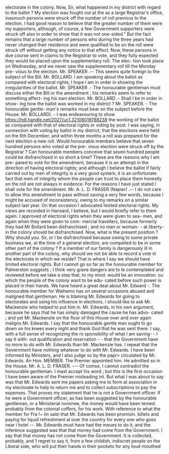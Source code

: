 electorate in the colony. Now, Sir, what happened in my district with regard to the ballot ? My election was fought out at the as a large Registrar's office, inasmuch persons were struck off the number of roll previous to the election. I had good reason to believe that the greater number of them were my supporters, although, of course, a few Government supporters were struck off also in order to show that it was not one-sided." But the fact remains that a large number of persons who during the three years had never changed their residence and were qualified to be on the roll were struck off without getting any notice to that effect. Now, these persons in due course sent in claims to the Registrar to vote, and they fully expected they would be placed upon the supplementary roll. The elec- tion took place on Wednesday, and we never saw the supplementary roll till the Monday pre- vious to the election. Mr. SPEAKER .-- This seems quite foreign to the subject of the Bill. Mr. BOLLARD. I am speaking about the ballot as compared with electoral rights; I hope I am in order in showing the irregularities of the ballot. Mr. SPEAKER .- The honourable gentleman must discuss either the Bill or the amendment ; his remarks seem to refer to something affect- ing his own election. Mr. BOLLARD .- Shall I be in order in show- ing how the ballot was worked in my district ? Mr. SPEAKER. - The honourable gentle- man's remarks must bear on the subject before the House. Mr. BOLLARD). - I was endeavouring to show https://hdl.handle.net/2027/uc1.32106019788238 the working of the ballot as compared with that of electoral rights or voting by post. I was saying, in connection with voting by ballot in my district, that the elections were held on the 6th December, and within three months a roll was prepared for the next election-a new roll. Would honourable members believe that seven hundred persons who voted at the pre- vious election were struck off by the Registrar ? Can honourable members conceive that seven hundred people could be disfranchised in so short a time? These are the reasons why I am pre- pared to vote for the amendment, because it is an attempt in the direction of having electoral rights; and although I believe the ballot if fairly carried out by men of integrity is a very good system, it is an unfortunate fact that men of integrity whom the people can trust to place them honestly on the roll are not always in evidence. For the reasons I have just stated I shall vote for the amendment. Mr. A. L. D. FRASER (Napier) .-- I do not care to allow this amendment to pass without saving a very few words, because I might be accused of inconsistency, owing to my remarks on a similar subject last year. On that occasion I advocated limited electoral rights. My views are recorded in Hansard, I believe, but I would briefly refer to them again. I approved of electoral rights when they were given to sea- men, and again when they were given to com- mercial travellers, because formerly they had Mr Bollard been disfranchised ; and no man or woman- - at liberty-in the colony should be disfranchised. Now, what is the present position ? Why should you. Sir, or I be disfranchised because owing to some private business we, at the time of a general election, are compelled to be in some other part of the colony ? If a member of our family is dangerously ill in another part of the colony, why should we not be able to record a vote in the electorate in which we reside? That is where I say we should have limited electoral rights. But I cannot go so far as the honourable member for Palmerston suggests ; I think very grave dangers are to le contemplated and reviewed before we take a step that, to my mind. would be an innovation. ou which the people of the colony want to be edu- cated before such power is placed in their hands. We have heard a great deal about Mr. Edward -. The honourable member for Waihemo has on several occasions abused and maligned that gentleman. He is blaming Mr. Edwards for going to electorates and using his influence in elections. i should like to ask Mr. Mackenzie who helped to put him in. Mr. Edwards, in his own argument, because he says that he has simply damaged the cause he has advo- cated ; and yet Mr. Mackenzie on the floor of this House over and over again maligns Mr. Edwards. I say that the honourable gentle man ought to go down on his knees every night and thank God that he was sent there. I say, with a full sense of recognizing the ro sponsibility of what I am saving- - I say it with- out qualification and reservation - - that the Government have no more to do with Mr. Edwards than Mr. Mackenzie has. I repeat that the Government have nothing whatever to do with Mr. Edwards. I have been informed by Ministers, and I also judge so by the papr> circulated by Mr. Edwards. An Hon. MEMBER. The Premier appointed him. He admitted so in the House. Mr. A. L. D. FRASER. --- Of comse, I cannot contradict the honourable gentleman. I mast accept his word ; but this is the first occasion I have been aware of the Premier misleading int. But what I was about to say was that Mr. Edwards sent me papers asking me to form at association in my electorate to help to return me and to collect subscriptions to pay the expenses. That proves my statement that he is not a Government officer. If he were a Government officer, as has been suggested by the honourable gentleman, or a Ministerial nominee, the money would have been temed. probably from the colonial coffers, for his work. With reference to what the member for Fra !~ lin said-that Mr. Edwards has been promisin. billets and paying for liquid refreshment al over the country for every one who goes near i hotel --. Mr. Edwards must have had the meues to do it, and the inference suggested was that that money had come from the Government. I say that that money has not come from the Government. It is collected, probably, and 1 regret to say it, from a few childish, indiscret people on the Liberal side, who will put their hands in their pockets for any loud-mouthed 